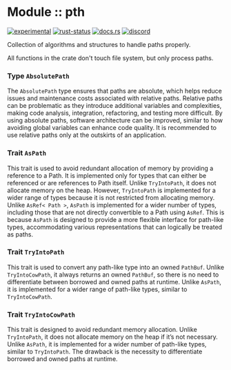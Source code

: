 <!-- {{# generate.module_header{} #}} -->

# Module :: pth
<!--{ generate.module_header.start() }-->
 [![experimental](https://raster.shields.io/static/v1?label=&message=experimental&color=orange)](https://github.com/emersion/stability-badges#experimental) [![rust-status](https://github.com/Wandalen/wTools/actions/workflows/module_pth_push.yml/badge.svg)](https://github.com/Wandalen/wTools/actions/workflows/module_pth_push.yml) [![docs.rs](https://img.shields.io/docsrs/pth?color=e3e8f0&logo=docs.rs)](https://docs.rs/pth) [![discord](https://img.shields.io/discord/872391416519737405?color=eee&logo=discord&logoColor=eee&label=ask)](https://discord.gg/m3YfbXpUUY)
<!--{ generate.module_header.end }-->

Collection of algorithms and structures to handle paths properly.

All functions in the crate don't touch file system, but only process paths.

### Type `AbsolutePath`

The `AbsolutePath` type ensures that paths are absolute, which helps reduce issues and maintenance costs associated with relative paths. Relative paths can be problematic as they introduce additional variables and complexities, making code analysis, integration, refactoring, and testing more difficult. By using absolute paths, software architecture can be improved, similar to how avoiding global variables can enhance code quality. It is recommended to use relative paths only at the outskirts of an application.

### Trait `AsPath`

This trait is used to avoid redundant allocation of memory by providing a reference to a Path. It is implemented only for types that can either be referenced or are references to Path itself. Unlike `TryIntoPath`, it does not allocate memory on the heap. However, `TryIntoPath` is implemented for a wider range of types because it is not restricted from allocating memory. Unlike `AsRef< Path >`, `AsPath` is implemented for a wider number of types, including those that are not directly convertible to a Path using `AsRef`. This is because `AsPath` is designed to provide a more flexible interface for path-like types, accommodating various representations that can logically be treated as paths.

### Trait `TryIntoPath`

This trait is used to convert any path-like type into an owned `PathBuf`. Unlike `TryIntoCowPath`, it always returns an owned `PathBuf`, so there is no need to differentiate between borrowed and owned paths at runtime. Unlike `AsPath`, it is implemented for a wider range of path-like types, similar to `TryIntoCowPath`.

### Trait `TryIntoCowPath`

This trait is designed to avoid redundant memory allocation. Unlike `TryIntoPath`, it does not allocate memory on the heap if it’s not necessary. Unlike `AsPath`, it is implemented for a wider number of path-like types, similar to `TryIntoPath`. The drawback is the necessity to differentiate borrowed and owned paths at runtime.

<!-- ### Basic use-case

```rust
use pth::*;

fn main()
{
}
```

### To add to your project

```bash
cargo add pth
```

### Try out from the repository

``` shell test
git clone https://github.com/Wandalen/wTools
cd wTools
cargo run --example pth_trivial
cargo run
``` -->

